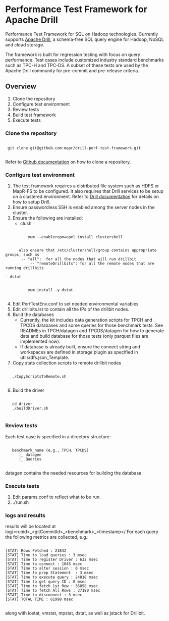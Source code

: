 # Performance Test Framework for Apache Drill

Performance Test Framework for SQL on Hadoop technologies. Currently supports [Apache Drill](http://drill.apache.org/), a schema-free SQL query engine for Hadoop, NoSQL and cloud storage.

The framework is built for regression testing with focus on query performance. Test cases include customized industry standard benchmarks such as TPC-H and TPC-DS. A subset of these tests are used by the Apache Drill community for pre-commit and pre-release criteria.

## Overview
 1. Clone the repository
 2. Configure test environment
 3. Review tests
 4. Build test framework
 5. Execute tests

### Clone the repository
 <pre><code>
 git clone git@github.com:mapr/drill-perf-test-framework.git
 </code></pre>
Refer to [Github documentation](https://help.github.com/articles/cloning-a-repository) on how to clone a repository. 

### Configure test environment
 1. The test framework requires a distributed file system such as HDFS or MapR-FS to be configured. It also requires that Drill services to be setup on a clustered environment. Refer to [Drill documentation](http://drill.apache.org/docs/installing-drill-in-distributed-mode) for details on how to setup Drill.
 2. Ensure passwordless SSH is enabled among the server nodes in the cluster. 
 3. Ensure the following are installed:
	- clush
 <pre><code>
          yum --enablerepo=epel install clustershell
 </code></pre>

          also ensure that /etc/clustershell/group contains appropriate groups, such as 
	       -- "all":  for all the nodes that will run drillbit
               -- "remoteDrillbits": for all the remote nodes that are running drillbits 
	  
	- dstat
 <pre><code>
          yum install -y dstat
 </code></pre>
	
 4. Edit PerfTestEnv.conf to set needed environmental variables
 5. Edit drillbits.lst to contain all the IPs of the drillbit nodes.
 6. Build the databases  
   	- Currently, the kit includes data generation scripts for TPCH and TPCDS databases and some queries for those benchmark tests. See READMEs in TPCH/datagen and TPCDS/datagen for how to generate data and build database for those tests (only parquet files are implemented now).
	- If database is already built, ensure the connect string and workspaces are defined in storage plugin as specified in utils/dfs.json_Template.
 7. Copy stats collection scripts to remote drillbit nodes
 <pre><code>
   ./CopyScriptsToRemote.sh
 </code></pre>
 8. Build the driver
 <pre><code>
   cd driver
   ./buildDriver.sh
 </code></pre>

### Review tests
Each test case is specified in a directory structure:
<pre><code>
   benchmark_name (e.g., TPCH, TPCDS)
      |_ datagen
      |_ Queries
 </code></pre>
 datagen contains the needed resources for building the database

### Execute tests
1. Edit params.conf to reflect what to be run.
2. ./run.sh

### logs and results
results will be located at log/\<runid\>\_\<gitCommitId\>\_\<benchmark\>\_\<timestamp\>/
For each query the following metrics are collected, e.g.:
<pre><code>
[STAT] Rows Fetched : 21842
[STAT] Time to load queries : 3 msec
[STAT] Time to register Driver : 632 msec
[STAT] Time to connect : 1045 msec
[STAT] Time to alter session : 0 msec
[STAT] Time to prep Statement  : 3 msec
[STAT] Time to execute query : 24818 msec
[STAT] Time to get query ID : 0 msec
[STAT] Time to fetch 1st Row : 36858 msec
[STAT] Time to fetch All Rows : 37180 msec
[STAT] Time to disconnect : 3 msec
[STAT] TOTAL TIME : 61998 msec
 </code></pre>
along with iostat, vmstat, mpstat, dstat, as well as jstack for Drillbit.
 
